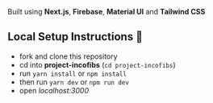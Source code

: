 Built using **Next.js**, **Firebase**, **Material UI** and **Tailwind CSS**

## Local Setup Instructions :rocket:

- fork and clone this repository
- cd into **project-incofibs** (`cd project-incofibs`)
- run `yarn install` or `npm install`
- then run `yarn dev` or `npm run dev`
- open _localhost:3000_
